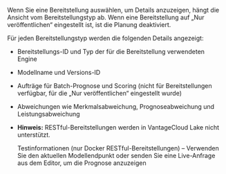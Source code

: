 Wenn Sie eine Bereitstellung auswählen, um Details anzuzeigen, hängt die Ansicht vom Bereitstellungstyp ab. Wenn eine Bereitstellung auf „Nur veröffentlichen“ eingestellt ist, ist die Planung deaktiviert.

Für jeden Bereitstellungstyp werden die folgenden Details angezeigt:

-   Bereitstellungs-ID und Typ der für die Bereitstellung verwendeten Engine


-   Modellname und Versions-ID


-   Aufträge für Batch-Prognose und Scoring (nicht für Bereitstellungen verfügbar, für die „Nur veröffentlichen“ eingestellt wurde)


-   Abweichungen wie Merkmalsabweichung, Prognoseabweichung und Leistungsabweichung


-   **Hinweis:** RESTful-Bereitstellungen werden in VantageCloud Lake nicht unterstützt.

    Testinformationen (nur Docker RESTful-Bereitstellungen) – Verwenden Sie den aktuellen Modellendpunkt oder senden Sie eine Live-Anfrage aus dem Editor, um die Prognose anzuzeigen


